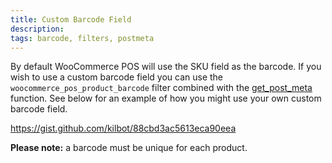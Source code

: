 ```yaml
---
title: Custom Barcode Field
description:  
tags: barcode, filters, postmeta
---
```


By default WooCommerce POS will use the SKU field as the barcode. If you wish to use a custom barcode field you can use the `woocommerce_pos_product_barcode` filter combined with the [get_post_meta](https://codex.wordpress.org/Function_Reference/get_post_meta) function. See below for an example of how you might use your own custom barcode field. 

https://gist.github.com/kilbot/88cbd3ac5613eca90eea 

**Please note:** a barcode must be unique for each product.